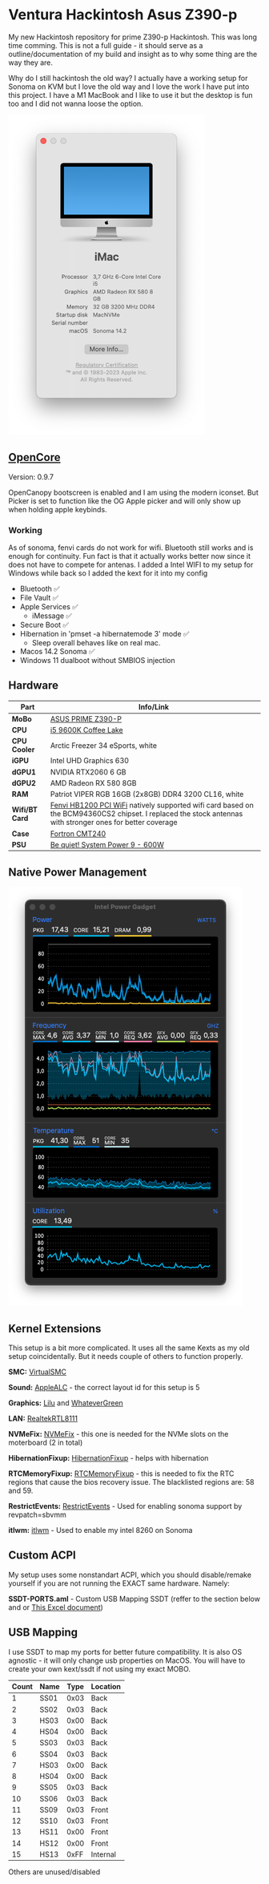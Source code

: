 # Ventura Hackintosh Asus Z390-p

My new Hackintosh repository for prime Z390-p Hackintosh. This was long time comming. This is not a full guide - it should serve as a outline/documentation of my build and insight as to why some thing are the way they are.

Why do I still hackintosh the old way? I actually have a working setup for Sonoma on KVM but I love the old way and I love the work I have put into this project. I have a M1 MacBook and I like to use it but the desktop is fun too and I did not wanna loose the option.

![SysInfo](https://github.com/DMNerd/Hackintosh/blob/main/Extra/Screenshots/Info.png)

## [OpenCore](https://github.com/acidanthera/OpenCorePkg/releases)

Version: 0.9.7

OpenCanopy bootscreen is enabled and I am using the modern iconset. But Picker is set to function like the OG Apple picker and will only show up when holding apple keybinds.

### Working

As of sonoma, fenvi cards do not work for wifi. Bluetooth still works and is enough for continuity. Fun fact is that it actually works better now since it does not have to compete for antenas. I added a Intel WIFI to my setup for Windows while back so I added the kext for it into my config

* Bluetooth ✅
* File Vault ✅
* Apple Services ✅
  * iMessage  ✅
* Secure Boot ✅
* Hibernation in 'pmset -a hibernatemode 3' mode ✅
  * Sleep overall behaves like on real mac.
* Macos 14.2 Sonoma ✅
* Windows 11 dualboot without SMBIOS injection

## Hardware

| Part                | Info/Link                                                                                                                                                                                                                                            |
|---------------------|------------------------------------------------------------------------------------------------------------------------------------------------------------------------------------------------------------------------------------------------------|
| **MoBo**            | [ASUS PRIME Z390-P](<https://www.asus.com/Motherboards-Components/Motherboards/All-series/PRIME-Z390-P/>)                                                                                                                                            |
| **CPU**             | [i5 9600K Coffee Lake](<https://ark.intel.com/content/www/us/en/ark/products/134896/intel-core-i5-9600k-processor-9m-cache-up-to-4-60-ghz.html>)                                                                                                     |
| **CPU Cooler**      | Arctic Freezer 34 eSports, white                                                                                                                                                                                                                     |
| **iGPU**            | Intel UHD Graphics 630                                                                                                                                                                                                                               |
| **dGPU1**           | NVIDIA RTX2060 6 GB                                                                                                                                                                                                                                  |
| **dGPU2**           | AMD Radeon RX 580 8GB                                                                                                                                                                                                                                |
| **RAM**             | Patriot VIPER RGB 16GB (2x8GB) DDR4 3200 CL16, white                                                                                                                                                                                                 |
| **Wifi/BT Card**    | [Fenvi HB1200 PCI WiFi](<https://www.aliexpress.com/item/33034394024.html?spm=a2g0s.9042311.0.0.69f64c4dVPLsGp>) natively supported wifi card based on the BCM94360CS2 chipset. I replaced the stock antennas with stronger ones for better coverage |
| **Case**            | [Fortron CMT240](<https://www.fsp-europe.com/cmt240/>)                                                                                                                                                                                               |
| **PSU**             | [Be quiet! System Power 9 - 600W](<https://www.bequiet.com/en/powersupply/1279>)                                                                                                                                                                     |

## Native Power Management

![PM](https://github.com/DMNerd/Hackintosh/blob/main/Extra/Screenshots/pm.png)

## Kernel Extensions

This setup is a bit more complicated. It uses all the same Kexts as my old setup coincidentally. But it needs couple of others to function properly.

**SMC:** [VirtualSMC](<https://github.com/acidanthera/VirtualSMC/releases>)

**Sound:** [AppleALC](<https://github.com/acidanthera/applealc/releases>) - the correct layout id for this setup is 5

**Graphics:** [Lilu](<https://github.com/acidanthera/lilu/releases>) and [WhateverGreen](<https://github.com/acidanthera/whatevergreen/releases>)

**LAN:** [RealtekRTL8111](<https://github.com/Mieze/RTL8111_driver_for_OS_X>)

**NVMeFix:** [NVMeFix](<https://github.com/acidanthera/NVMeFix/releases>) - this one is needed for the NVMe slots on the moterboard (2 in total)

**HibernationFixup:** [HibernationFixup](<https://github.com/acidanthera/HibernationFixup/releases>) - helps with hibernation

**RTCMemoryFixup:** [RTCMemoryFixup](<https://github.com/acidanthera/RTCMemoryFixup/releases/tag/1.0.7>) - this is needed to fix the RTC regions that cause the bios recovery issue. The blacklisted regions are: 58 and 59.

**RestrictEvents:** [RestrictEvents](<https://github.com/acidanthera/RestrictEvents>) - Used for enabling sonoma support by revpatch=sbvmm

**itlwm:** [itlwm](<https://github.com/OpenIntelWireless/itlwm>) - Used to enable my intel 8260 on Sonoma

## Custom ACPI

My setup uses some nonstandart ACPI, which you should disable/remake yourself if you are not running the EXACT same hardware. Namely:

**SSDT-PORTS.aml** - Custom USB Mapping SSDT (reffer to the section below and or [This Excel document](<https://github.com/DMNerd/Hackintosh/blob/main/Extra/USBMAP.xlsx>))

## USB Mapping

I use SSDT to map my ports for better future compatibility. It is also OS agnostic - it will only change usb properties on MacOS. You will have to create your own kext/ssdt if not using my exact MOBO.

| Count | Name | Type | Location |
|-------|------|------|----------|
| 1     | SS01 | 0x03 | Back     |
| 2     | SS02 | 0x03 | Back     |
| 3     | HS03 | 0x00 | Back     |
| 4     | HS04 | 0x00 | Back     |
| 5     | SS03 | 0x03 | Back     |
| 6     | SS04 | 0x03 | Back     |
| 7     | HS03 | 0x00 | Back     |
| 8     | HS04 | 0x00 | Back     |
| 9     | SS05 | 0x03 | Back     |
| 10    | SS06 | 0x03 | Back     |
| 11    | SS09 | 0x03 | Front    |
| 12    | SS10 | 0x03 | Front    |
| 13    | HS11 | 0x00 | Front    |
| 14    | HS12 | 0x00 | Front    |
| 15    | HS13 | 0xFF | Internal |

Others are unused/disabled
